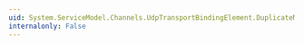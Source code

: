 ```yaml
---
uid: System.ServiceModel.Channels.UdpTransportBindingElement.DuplicateMessageHistoryLength
internalonly: False
---
```

